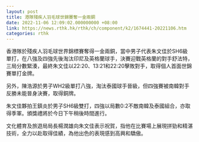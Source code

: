 ```yaml
---
layout: post
title: 港隊殘疾人羽毛球世錦賽奪一金兩銅
date: 2022-11-06 12:09:02.000000000 +08:00
link: https://news.rthk.hk/rthk/ch/component/k2/1674441-20221106.htm
categories: rthk
---
```


香港隊於殘疾人羽毛球世界錦標賽奪得一金兩銅，當中男子代表朱文佳於SH6級單打，在八強及四強先後淘汰印尼及英格蘭球手，決賽迎戰英格蘭的對手舒法特，三局分數緊湊，最終朱文佳以22:20、13:21和22:20擊敗對手，取得個人首面世錦賽單打金牌。

另外，陳浩源於男子WH2級單打八強，淘汰泰國球手晉級，但四強賽被南韓對手反勝未能晉身決賽，取得銅牌。

朱文佳夥拍王鎮炎於男子SH6級雙打，四強以局數0:2不敵南韓及泰國組合，亦取得季軍。頒獎禮將於今日下午稍後時間進行。

文化體育及旅遊局局長楊潤雄向朱文佳表示祝賀，指他在比賽場上展現拼勁和精湛技術，全力以赴取得佳績，為他出色的表現感到高興和驕傲。
